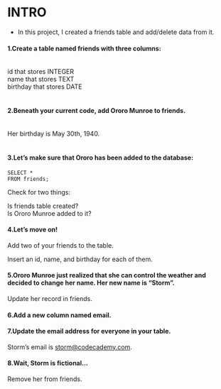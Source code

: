 # INTRO
- In this project, I created a friends table and add/delete data from it. 

#### 1.Create a table named friends with three columns:<br>
<br>
id that stores INTEGER<br>
name that stores TEXT<br>
birthday that stores DATE<br>
<br>

#### 2.Beneath your current code, add Ororo Munroe to friends.<br>
<br>
Her birthday is May 30th, 1940.<br>
<br>

#### 3.Let’s make sure that Ororo has been added to the database:<br>

```
SELECT * 
FROM friends;
```
Check for two things:<br>

Is friends table created?<br>
Is Ororo Munroe added to it?<br>

#### 4.Let’s move on!

Add two of your friends to the table.<br>

Insert an id, name, and birthday for each of them.<br>

#### 5.Ororo Munroe just realized that she can control the weather and decided to change her name. Her new name is “Storm”.

Update her record in friends.<br>

#### 6.Add a new column named email.

#### 7.Update the email address for everyone in your table.

Storm’s email is storm@codecademy.com.<br>

#### 8.Wait, Storm is fictional…

Remove her from friends.<br>